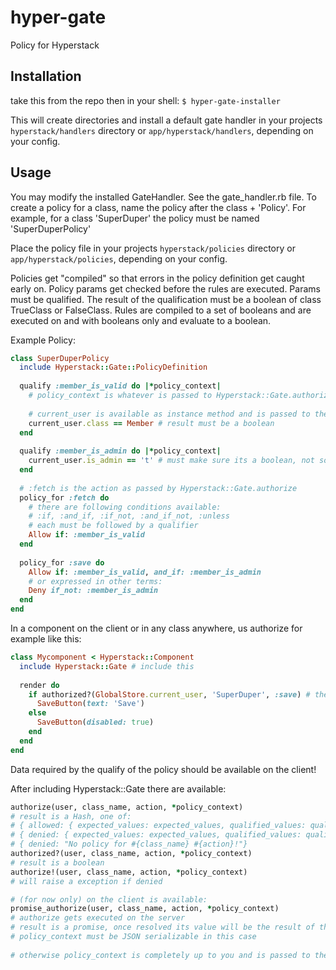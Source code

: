 # hyper-gate
Policy for Hyperstack

## Installation
take this from the repo
then in your shell:
`$ hyper-gate-installer`

This will create directories and install a default gate handler in your projects `hyperstack/handlers` directory or
`app/hyperstack/handlers`, depending on your config.

## Usage
You may modify the installed GateHandler. See the gate_handler.rb file.
To create a policy for a class, name the policy after the class + 'Policy'.
For example, for a class 'SuperDuper' the policy must be named 'SuperDuperPolicy'

Place the policy file in your projects `hyperstack/policies` directory or `app/hyperstack/policies`, depending on your config.

Policies get "compiled" so that errors in the policy definition get caught early on.
Policy params get checked before the rules are executed.
Params must be qualified. The result of the qualification must be a boolean of class TrueClass or FalseClass.
Rules are compiled to a set of booleans and are executed on and with booleans only and evaluate to a boolean.

Example Policy:
```ruby
class SuperDuperPolicy
  include Hyperstack::Gate::PolicyDefinition
  
  qualify :member_is_valid do |*policy_context|
    # policy_context is whatever is passed to Hyperstack::Gate.authorize
  
    # current_user is available as instance method and is passed to the policy initializer by Hyperstack::Gate.authorize
    current_user.class == Member # result must be a boolean
  end
  
  qualify :member_is_admin do |*policy_context|
    current_user.is_admin == 't' # must make sure its a boolean, not some 't' or '1' from the ORM or DB
  end
  
  # :fetch is the action as passed by Hyperstack::Gate.authorize
  policy_for :fetch do
    # there are following conditions available:
    # :if, :and_if, :if_not, :and_if_not, :unless 
    # each must be followed by a qualifier  
    Allow if: :member_is_valid
  end
  
  policy_for :save do
    Allow if: :member_is_valid, and_if: :member_is_admin
    # or expressed in other terms:
    Deny if_not: :member_is_admin 
  end
end
```
In a component on the client or in any class anywhere, us authorize for example like this:
```ruby
class Mycomponent < Hyperstack::Component
  include Hyperstack::Gate # include this
  
  render do
    if authorized?(GlobalStore.current_user, 'SuperDuper', :save) # then use this
      SaveButton(text: 'Save')
    else
      SaveButton(disabled: true)
    end
  end
end
```
Data required by the qualify of the policy should be available on the client!

After including Hyperstack::Gate there are available:
```ruby
authorize(user, class_name, action, *policy_context)
# result is a Hash, one of:
# { allowed: { expected_values: expected_values, qualified_values: qualified_values }}
# { denied: { expected_values: expected_values, qualified_values: qualified_values }}
# { denied: "No policy for #{class_name} #{action}!"}
authorized?(user, class_name, action, *policy_context)
# result is a boolean
authorize!(user, class_name, action, *policy_context)
# will raise a exception if denied

# (for now only) on the client is available:
promise_authorize(user, class_name, action, *policy_context)
# authorize gets executed on the server
# result is a promise, once resolved its value will be the result of the server side authorize call
# policy_context must be JSON serializable in this case
  
# otherwise policy_context is completely up to you and is passed to the qualifiers 
```
